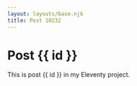 ```yaml
---
layout: layouts/base.njk
title: Post 10232
---
```


# Post {{ id }}

This is post {{ id }} in my Eleventy project.
